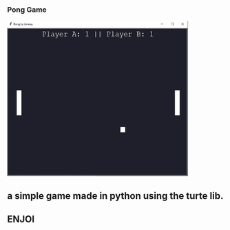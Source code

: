 ### Pong Game

<p style="align:center"><img src="CAP.PNG" width="420px" height="360px"></p>

<dr>

## a simple game made in python using the turte lib.

## <B> ENJOI </B>